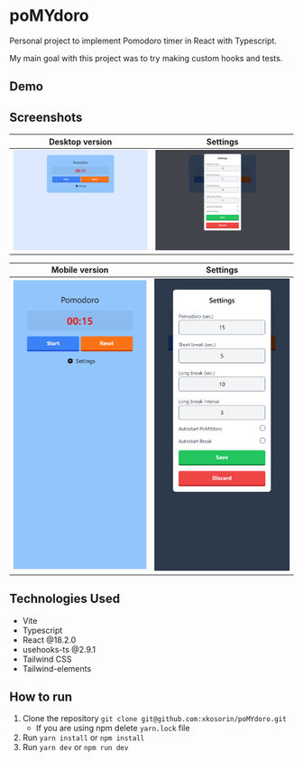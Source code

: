 # poMYdoro

Personal project to implement Pomodoro timer in React with Typescript.

My main goal with this project was to try making custom hooks and tests.

## Demo

## Screenshots
Desktop version             |  Settings
:-------------------------:|:-------------------------:
![Desktop version](./images/screen00.png "Desktop version") | ![Desktop version settings](./images/screen01.png "Desktop version settings")

Mobile version             |  Settings
:-------------------------:|:-------------------------:
![Desktop version](./images/screen10.png "Desktop version") | ![Desktop version settings](./images/screen11.png "Desktop version settings")

## Technologies Used

- Vite
- Typescript
- React @18.2.0
- usehooks-ts @2.9.1
- Tailwind CSS
- Tailwind-elements

## How to run

1. Clone the repository `git clone git@github.com:xkosorin/poMYdoro.git`
   - If you are using npm delete `yarn.lock` file
2. Run `yarn install` or `npm install`
3. Run `yarn dev` or `npm run dev`

